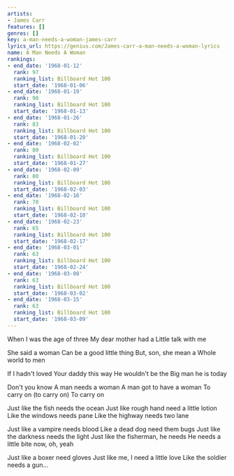 ```yaml
---
artists:
- James Carr
features: []
genres: []
key: a-man-needs-a-woman-james-carr
lyrics_url: https://genius.com/James-carr-a-man-needs-a-woman-lyrics
name: A Man Needs A Woman
rankings:
- end_date: '1968-01-12'
  rank: 97
  ranking_list: Billboard Hot 100
  start_date: '1968-01-06'
- end_date: '1968-01-19'
  rank: 90
  ranking_list: Billboard Hot 100
  start_date: '1968-01-13'
- end_date: '1968-01-26'
  rank: 83
  ranking_list: Billboard Hot 100
  start_date: '1968-01-20'
- end_date: '1968-02-02'
  rank: 80
  ranking_list: Billboard Hot 100
  start_date: '1968-01-27'
- end_date: '1968-02-09'
  rank: 80
  ranking_list: Billboard Hot 100
  start_date: '1968-02-03'
- end_date: '1968-02-16'
  rank: 70
  ranking_list: Billboard Hot 100
  start_date: '1968-02-10'
- end_date: '1968-02-23'
  rank: 65
  ranking_list: Billboard Hot 100
  start_date: '1968-02-17'
- end_date: '1968-03-01'
  rank: 63
  ranking_list: Billboard Hot 100
  start_date: '1968-02-24'
- end_date: '1968-03-08'
  rank: 63
  ranking_list: Billboard Hot 100
  start_date: '1968-03-02'
- end_date: '1968-03-15'
  rank: 63
  ranking_list: Billboard Hot 100
  start_date: '1968-03-09'
---
```

When I was the age of three
My dear mother had a
Little talk with me

She said a woman
Can be a good little thing
But, son, she mean a
Whole world to men

If I hadn't loved
Your daddy this way
He wouldn't be the
Big man he is today


Don't you know
A man needs a woman
A man got to have a woman
To carry on (to carry on)
To carry on

Just like the fish needs the ocean
Just like rough hand need a little lotion
Like the windows needs pane
Like the highway needs two lane


Just like a vampire needs blood
Like a dead dog need them bugs
Just like the darkness needs the light
Just like the fisherman, he needs
He needs a little bite now, oh, yeah


Just like a boxer need gloves
Just like me, I need a little love
Like the soldier needs a gun...
